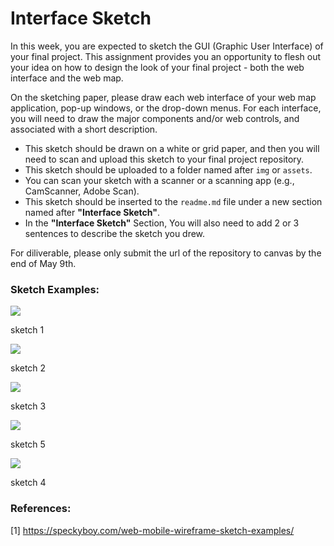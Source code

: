 # Interface Sketch

In this week, you are expected to sketch the GUI (Graphic User Interface) of your final project. This assignment provides you an opportunity to flesh out your idea on how to design the look of your final project - both the web interface and the web map.

On the sketching paper, please draw each web interface of your web map application, pop-up windows, or the drop-down menus. For each interface, you will need to draw the major components and/or web controls, and associated with a short description.

- This sketch should be drawn on a white or grid paper, and then you will need to scan and upload this sketch to your final project repository.
- This sketch should be uploaded to a folder named after `img` or `assets`.
- You can scan your sketch with a scanner or a scanning app (e.g., CamScanner, Adobe Scan).
- This sketch should be inserted to the `readme.md` file under a new section named after **"Interface Sketch"**.
- In the **"Interface Sketch"** Section, You will also need to add 2 or 3 sentences to describe the sketch you drew.


For diliverable, please only submit the url of the repository to canvas by the end of May 9th.


### Sketch Examples:

![](img/sketch-5.jpg)

sketch 1

![](img/sketch-4.jpg)

sketch 2

![](img/sketch-6.jpg)

sketch 3

![](img/sketch-1.jpg)

sketch 5

![](img/sketch-2.jpg)

sketch 4

### References:

[1] https://speckyboy.com/web-mobile-wireframe-sketch-examples/
